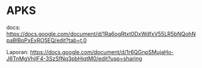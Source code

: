 # APKS

docs: https://docs.google.com/document/d/1Ra6ogRtxt0DxWdfxV55LR5bNQohNpaBlBpPxExRO5EQ/edit?tab=t.0

Laporan: https://docs.google.com/document/d/1r6QGnpSMujaHo-J6TnMgVhjIF4-3SzSfNq3pbHiqtM0/edit?usp=sharing
